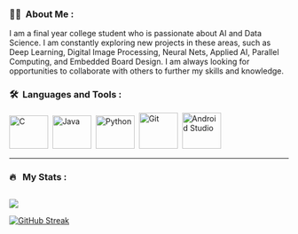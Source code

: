 ### :man_technologist: &nbsp;About Me :

I am a final year college student who is passionate about AI and Data Science. I am constantly exploring new projects in these areas, such as Deep Learning, Digital Image Processing, Neural Nets, Applied AI, Parallel Computing, and Embedded Board Design. I am always looking for opportunities to collaborate with others to further my skills and knowledge.

### 🛠 &nbsp;Languages and Tools :

<p>
<img src="https://github.com/Y-CHETHAN/Y-CHETHAN/assets/75234991/bdc8d472-f025-471d-9076-ec31a4b5d263" title="C" alt="C" width="70" height="60"/>&nbsp;
<img src="https://github.com/Y-CHETHAN/Y-CHETHAN/assets/75234991/c5789327-6efa-4ff0-a282-ef059cf7bb4f" title="Java" alt="Java" width="70" height="60"/>&nbsp;
<img src="https://github.com/Y-CHETHAN/Y-CHETHAN/assets/75234991/3b621e36-2656-4bf7-8796-984d15b228ab" title="Python" alt="Python" width="70" height="60"/>&nbsp;
<img src="https://github.com/Y-CHETHAN/Y-CHETHAN/assets/75234991/f65231aa-0895-432a-908c-99366bb381bd" title="Git" alt="Git" width="70" height="65"/>&nbsp;
<img src="https://github.com/Y-CHETHAN/Y-CHETHAN/assets/75234991/02d69ea7-d3bc-4187-8134-2f971f89c69c" title="Android Studio" alt="Android Studio" width="70" height="65"/>&nbsp;
</p>

---

### 🔥 &nbsp; My Stats :
<p align="left"><img src="https://komarev.com/ghpvc/?username=Y-CHETHAN&style=flat-square&color=blue" alt=""></p>

<a href="(https://readmestats.999857.xyz/api?username=Y-CHETHAN&theme=transparent&show_icons=true&rank_icon=github)">
  <img align="center" src="https://readmestats.999857.xyz/api?username=Y-CHETHAN&theme=transparent&show_icons=true&rank_icon=github" />
</a>

[![GitHub Streak](http://github-readme-streak-stats.herokuapp.com?user=Y-CHETHAN&theme=dark&background=000000)](https://git.io/streak-stats)
